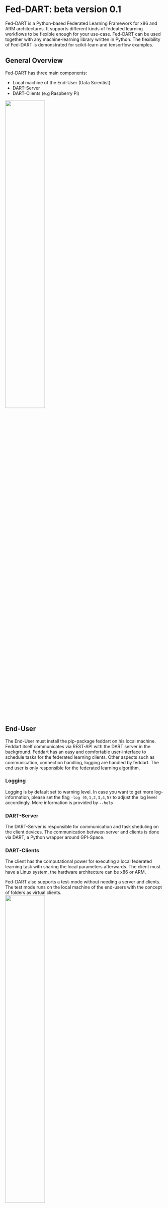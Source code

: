 # Fed-DART: beta version 0.1
Fed-DART is a Python-based Federated Learning Framework for x86 and ARM architectures. It supports different kinds of fedeated learning workflows to be flexible enough for your use-case.
Fed-DART can be used together with any machine-learning library written in Python. The flexibility of Fed-DART is demonstrated for scikit-learn and tensorflow examples.

## General Overview
Fed-DART has three main components:

* Local machine of the End-User (Data Scientist)
* DART-Server
* DART-Clients (e.g Raspberry Pi)
<img src="/images/general_workflow_feddart.png" width="50%" height="50%" />

## End-User

The End-User must install the pip-package feddart on his local machine.
Feddart itself communicates via REST-API with the DART server in the background.
Feddart has an easy and comfortable user-interface to schedule tasks for the federated learning clients.
Other aspects such as communication, connection handling, logging are handled by feddart. The end
user is only responsible for the federated learning algorithm.

### Logging
Logging is by default set to warning level. In case you want to get more log-information, please set the flag
``` -log (0,1,2,3,4,5) ``` to adjust the log level accordingly. More information is provided by ```--help```
### DART-Server
The DART-Server is responsible for communication and task sheduling on the client devices. The communication between
server and clients is done via DART, a Python wrapper around GPI-Space.

### DART-Clients
The client has the computational power for executing a local federated learning task with sharing the local parameters afterwards.
The client must have a Linux system, the hardware architecture can be x86 or ARM. 

Fed-DART also supports  a test-mode without needing a server and clients. The test mode runs on the local machine of the end-users
with the concept of folders as virtual clients.\
<img src="/images/test_workflow_feddart.png" width="50%" height="50%" />
 
## Test Environment with DART-Server and DART-Client as Docker-Container.
For experimental usage we recommend to use Docker. We provide a docker-compose file for automatically setting up the infrastructure. <br>
<img src="/images/docker_workflow_feddart.png" width="50%" height="50%" />
<br>
This will create a container for the DART-Server and two DART-Client containers.  
Following steps are needed: <br>
- cd docker/ 
- docker-compose build 
- docker-compose up -d (starts the infrastructure)
- docker-compose down (shut down the infrastructure after experiments)

**NOTE:** The used Docker-container are not optimized for security and size.

## Getting Started: Examples 
We have three simple examples to sketch the general workflow of Fed-DART usage.
All examples have two options
```python
python example_program -m test/real -ep 0
```
The option -m switch between test or real mode. The option -ep is needed for test mode to have an error probability. 
For the sake of brevity we look at the federated averaging example using MNIST dataset.
The code which runs on end user's local machine can be found in examples/federated_averaging.
Before executing the learning algorithm, end-user must initialize the WorkflowManager which 
is the user-interface to Fed-DART.
```python
from feddart.workflowManager import WorkflowManager
manager = WorkflowManager()
```
For some use-case, it's necessary that an initialization task is executed on every client device before any learning task.
In the current example, client must know the model structure before training the model itself (we only send 
the model's weights during learning process to the clients). Therefore the user can create an init task at the begining.
Fed-DART automatically sends this init task to clients, also to the ones connected later on, and checks if the init task was sucessfully executed on all clients before accepting new tasks. The server and server-known clients can 
be started through the function startFedDART.
```python
manager.createInitTask( parameterDict = {"model_structure": global_model.to_json()}
                      , filePath = "client_learning"
                      , executeFunction = "init"
                      )
manager.startFedDART( runtimeFile = "../serverFile.json" 
                    , maximal_numberDevices = 100
                    )
```
Fed-DART will support multiple federated learning workflows. In the current stage of development, we only support the case of sending tasks (taskType 1) to specific devices. The case of sending tasks to devices, which fulfills certain hardware requirements, will be included soon. <br>
To specify the parameterDict for the task, fetch the currently connected devices from the DART-server and set parameters.
```python
list_devices = manager.getAllDeviceNames()
parameterDict = {}
for idx, device in enumerate(list_devices):
	parameterDict[device] = { "global_model_weights": global_model_weights 
							, "batch_size": 10*idx + 8
							, "epochs": idx + 1 
							}
```
Afterwards start the task.
```python
handle = manager.startTask( taskType = 1 
                          , parameterDict = parameterDict
                          , filePath = "client_learning" 
                          , executeFunction = "learn"
                          )
while manager.getTaskStatus(handle) != manager.TASK_STATUS_FINISHED:
    time.sleep(3)
taskResult = manager.getTaskResult(handle) #return all results which are currently available

```
To execute this function we will now look on client side in the file client1/client_learning and the two functions
init and learn. To use these functions together with feddart you must decorate them with @feddart.
The init function has no return value. If an exception is thrown during the init task it will be automatically returned.

```python
from feddart.messageTranslator import feddart

@feddart
def init(model_structure):
    client_model = keras.models.model_from_json(model_structure)
    #then store it somewhere 

@feddart
def learn(global_model_weights, batch_size, epochs):
    cwd = os.path.dirname(os.path.abspath(__file__))
    client_model = keras.models.load_model(cwd + "/" + MODEL_NAME)
    client_model.compile( optimizer = "sgd", loss = "mse")
    client_model.set_weights(global_model_weights)
    x_train, y_train = get_mnist_train_data()
    client_model.fit( x_train
                    , y_train
                    , epochs = epochs
                    , batch_size = batch_size
                    )
    return client_model.get_weights()
```

## Using Fed-DART as pip package
To use feddart as pip package on your local machine cd into the repo and type
in the console
```python
pip install .
```
Afterwards you can integrate feddart in any project with from feddart.workflowManager import WorkflowManager.

## Functions in WorkflowManager
* Instantiation of WorkflowManager
```python
manager = WorkflowManager( testMode #True or False
                         , errorProbability #probability for throwing errors in test mode, set it atm to 0
                         )
```
* Creation of init task. Must be done before connecting to DART-server
```python
manager.createInitTask( parameterDict #dictionary with parameter names and values
                      , filePath #python file of executeFunction
                      , executeFunction #function which should be executed
                      )
```
* Connect to DART-Server
```python
manager.startFedDART( runtimeFile #settings how to connect to server
                    , deviceFile #devices, to which the server should connect
                    , maximal_numberDevices #maximal amount of devices for server
                    )
```

* Create a task. Fed-Dart will check the task requirements and accept the task if
  the requirements are fullfilled. A unique identifier is returned to the user. If this identifier 
  is equal to None the task wasn't accepted.
```python
handle = manager.startTask( taskType #atm only type one is supported
                          , parameterDict #dict of format { "device_one": {"para1": 5}
                                         #                , "device_two: {"para1": 10}}
                          , filePath #python file of executeFunction
                          , executeFunction #function which should be executed
                          )
```
* Get the status of a task by name. Result can be in "in queue", "in progress" or "finished"
```python
manager.getTaskStatus( handle) #return: "in queue", "in progresss" or "finished
```
* At any time we can get the results of the task. The return will be a list of
  task results from the already finished clients. To get more information about the API
  of the task results, we refer to the documentation "API of task results" below.
```python
manager.getTaskResult( handle) #return: list of task results
```

* Tasks can be removed from the DART-server (e.g. the task is finished). Already fetched 
  results from the server will be available locally (function will be implemented soon).
```python
manager.stopTask( handle) 
```

* remove Device from the DART-Server.
```python
manager.removeDevice(deviceName) 
```

* Get the name of all devices, which are connected to the DART-server.
```python
manager.getAllDeviceNames() 
```

* Get the name of all devices, which are new since the last call
  of manager.getAllDeviceNames.
```python
manager.getNewDeviceNames()
```

* Shut down the DART-server
```python
manager.stopFedDART() 
```
## API of task results
To access a task result we support multiple options as sketched in the hello world example.
* get duration of task and from which device
```python
taskResult.deviceName
taskResult.duration
```
* get the task results as list or dictionary
```python
taskResult.resultDict #format like {"result_0": 5, "result_1": 2 }
taskResult.resultList #format like [5,2]
```

## API of collection
For some use-cases like Personalized Federated Learning it makes sense to group 
certain devices to a collection for a better handling over different global learning rounds.
To create a collection call the workflowmanger with the property 
```python
manager.createCollection(["device_0", "device_1"])
```
together with a list of the device names.
Devices can be added or removed to a collection
```python
collection.addDevicebyName("device_3")
collection.removeDevicebyName("device_0")
```
A list with all active devices in a collection can 
be fetched with
```python
collection.ActiveDeviceNames
```

## Further remarks
Fed-DART is currently under development and therefore room for improvement.
If you have any issues, suggestions for new features or new example use-cases 
which can be integrated in our repo feel free to contact
jens.krueger@itwm.fraunhofer.de.
We also have a Teams channel for announcing news regarding Fed-DART. If you want to 
join this channel, contact us.
